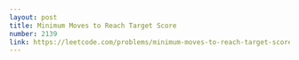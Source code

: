 ```yaml
---
layout: post
title: Minimum Moves to Reach Target Score
number: 2139
link: https://leetcode.com/problems/minimum-moves-to-reach-target-score
---
```

